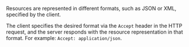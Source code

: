 Resources are represented in different formats, such as JSON or XML, specified by the client.

The client specifies the desired format via the `Accept` header in the HTTP request, and the server responds with the resource representation in that format.
For example: `Accept: application/json`.
